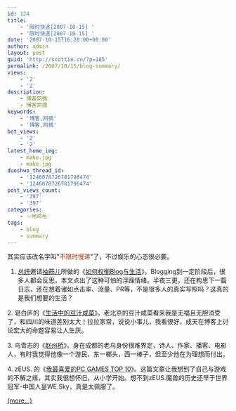 ```yaml
---
id: 124
title:
    - '限时快递[2007-10-15] '
    - '限时快递[2007-10-15] '
date: '2007-10-15T16:20:00+00:00'
author: admin
layout: post
guid: 'http://scottie.cn/?p=185'
permalink: /2007/10/15/blog-summary/
views:
    - '2'
    - '2'
description:
    - 博客网摘
    - 博客网摘
keywords:
    - '博客,网摘'
    - '博客,网摘'
bot_views:
    - '2'
    - '2'
latest_home_img:
    - make.jpg
    - make.jpg
duoshuo_thread_id:
    - '1246078726781796474'
    - '1246078726781796474'
post_views_count:
    - '397'
    - '397'
categories:
    - 一地鸡毛
tags:
    - blog
    - summary
---
```


其实应该改名字叫"<font color="#993300">不限时慢递</font>"了，不过娱乐的心态很必要。

 1. [总统](http://jiangzhanyong.com/)邀请[抽筋儿](http://aboutrss.cn/)所做的《[如何权衡Blog与生活](http://jiangzhanyong.com/2007/10/balance-between-blog-and-life-578.html)》。Blogging到一定阶段后，很多人都会反思，本文点出了这种可怕的浮躁情绪。半夜三更，还在构思下一篇日志，还在想着诸如点击率、流量、PR等，不是很多人的真实写照吗？这真的是我们想要的生活？

2\. 皂白庐的《[生活中的豆汁咸菜](http://www.forwardvogue.cn/?p=35)》。老北京的豆汁咸菜看来我是无福且无胆消受了，和四川的味道差别太大！拉拉家常，说说小事儿，我看很好，成天在博客上讨论宏大的命题容易让人生厌。

3\. 乌青志的《[赵州桥](http://wuqing.org/?p=325)》。身在成都的老乌身份很难界定，诗人、作家、播客、电影人，有时我觉得他像一个游民，东一榔头，西一棒子，但至少他在为理想而付出。

4\. zEUS. 的《[我最喜爱的PC GAMES TOP 10](http://zeuscn.net/archives/2007/10/09/my-favor-pcgames-top10/)》。这篇文章让我想到了自己与游戏的不解之缘，其实我很想怀旧，从小学开始。想不到zEUS.魔兽的历史还早于世界冠军-中国人皇WE.Sky，真是太佩服了。

 [<span aria-label="Continue reading 限时快递[2007-10-15]">(more…)</span>](http://farbank.net/2007/10/15/blog-summary/#more-124)
